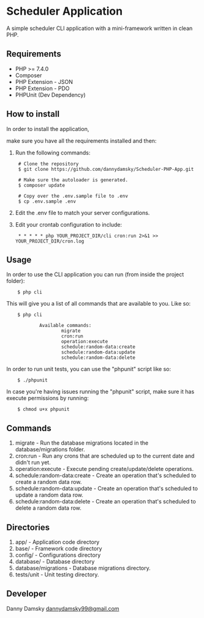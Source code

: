 Scheduler Application
=====================
A simple scheduler CLI application with a mini-framework written in clean PHP.


Requirements
------------
- PHP >= 7.4.0
- Composer
- PHP Extension - JSON
- PHP Extension - PDO
- PHPUnit (Dev Dependency)

How to install
---------------

In order to install the application,

make sure you have all the requirements installed and then:

1. Run the following commands:

        # Clone the repository
        $ git clone https://github.com/dannydamsky/Scheduler-PHP-App.git
            
        # Make sure the autoloader is generated.
        $ composer update
    
        # Copy over the .env.sample file to .env
        $ cp .env.sample .env 

2. Edit the .env file to match your server configurations.

3. Edit your crontab configuration to include:

        * * * * * php YOUR_PROJECT_DIR/cli cron:run 2>&1 >> YOUR_PROJECT_DIR/cron.log

Usage
------

In order to use the CLI application you can run (from inside the project folder):

        $ php cli
        
This will give you a list of all commands that are available to you. Like so:

        $ php cli
        
                Available commands:
                        migrate
                        cron:run
                        operation:execute
                        schedule:random-data:create
                        schedule:random-data:update
                        schedule:random-data:delete

In order to run unit tests, you can use the "phpunit" script like so:

        $ ./phpunit

In case you're having issues running the "phpunit" script, make sure it has execute permissions by running:

        $ chmod u+x phpunit                        

Commands
---------

1. migrate - Run the database migrations located in the database/migrations folder.
2. cron:run - Run any crons that are scheduled up to the current date and didn't run yet.
3. operation:execute - Execute pending create/update/delete operations.
4. schedule:random-data:create - Create an operation that's scheduled to create a random data row.
5. schedule:random-data:update - Create an operation that's scheduled to update a random data row.
6. schedule:random-data:delete - Create an operation that's scheduled to delete a random data row.

Directories
-----------

1. app/ - Application code directory
2. base/ - Framework code directory
3. config/ - Configurations directory
4. database/ - Database directory
5. database/migrations - Database migrations directory.
6. tests/unit - Unit testing directory.

Developer
---------
Danny Damsky <dannydamsky99@gmail.com>
